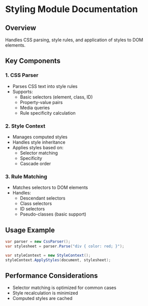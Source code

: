 # Styling Module Documentation

## Overview
Handles CSS parsing, style rules, and application of styles to DOM elements.

## Key Components

### 1. CSS Parser
- Parses CSS text into style rules
- Supports:
  - Basic selectors (element, class, ID)
  - Property-value pairs
  - Media queries
  - Rule specificity calculation

### 2. Style Context
- Manages computed styles
- Handles style inheritance
- Applies styles based on:
  - Selector matching
  - Specificity
  - Cascade order

### 3. Rule Matching
- Matches selectors to DOM elements
- Handles:
  - Descendant selectors
  - Class selectors
  - ID selectors
  - Pseudo-classes (basic support)

## Usage Example
```csharp
var parser = new CssParser();
var stylesheet = parser.Parse("div { color: red; }");

var styleContext = new StyleContext();
styleContext.ApplyStyles(document, stylesheet);
```

## Performance Considerations
- Selector matching is optimized for common cases
- Style recalculation is minimized
- Computed styles are cached
